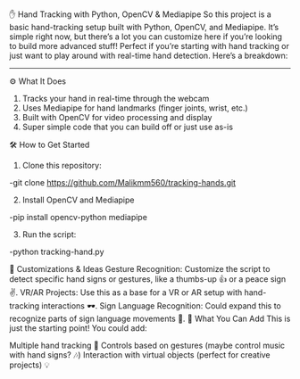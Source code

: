 ✋ Hand Tracking with Python, OpenCV & Mediapipe
So this project is a basic hand-tracking setup built with Python, OpenCV, and Mediapipe. It’s simple right now, but there’s a lot you can customize here if you’re looking to build more advanced stuff! Perfect if you’re starting with hand tracking or just want to play around with real-time hand detection. Here’s a breakdown:

----------------------------------------------------------------------------------------------------------------

⚙️ What It Does

1. Tracks your hand in real-time through the webcam
2. Uses Mediapipe for hand landmarks (finger joints, wrist, etc.)
3. Built with OpenCV for video processing and display
4. Super simple code that you can build off or just use as-is

🛠 How to Get Started
1. Clone this repository:

-git clone https://github.com/Malikmm560/tracking-hands.git

2. Install OpenCV and Mediapipe

-pip install opencv-python mediapipe

3. Run the script:

-python tracking-hand.py

🔧 Customizations & Ideas
Gesture Recognition: Customize the script to detect specific hand signs or gestures, like a thumbs-up 👍 or a peace sign ✌️.
VR/AR Projects: Use this as a base for a VR or AR setup with hand-tracking interactions 🕶️.
Sign Language Recognition: Could expand this to recognize parts of sign language movements 👋.
🚀 What You Can Add
This is just the starting point! You could add:

Multiple hand tracking 🤲
Controls based on gestures (maybe control music with hand signs? 🎶)
Interaction with virtual objects (perfect for creative projects) 💡


